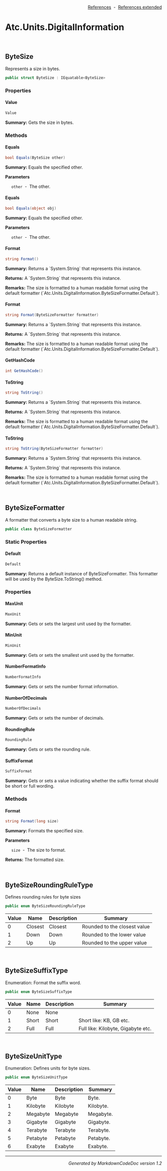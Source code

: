<div style='text-align: right'>

[References](Index.md)&nbsp;&nbsp;-&nbsp;&nbsp;[References extended](IndexExtended.md)
</div>

# Atc.Units.DigitalInformation

<br />


## ByteSize
Represents a size in bytes.


```csharp
public struct ByteSize : IEquatable<ByteSize>
```

### Properties


#### Value

```csharp
Value
```
<p><b>Summary:</b> Gets the size in bytes.</p>

### Methods


#### Equals

```csharp
bool Equals(ByteSize other)
```
<p><b>Summary:</b> Equals the specified other.</p>

<b>Parameters</b>

&nbsp;&nbsp;&nbsp;&nbsp;&nbsp;`other`&nbsp;&nbsp;-&nbsp;&nbsp;The other.<br />
#### Equals

```csharp
bool Equals(object obj)
```
<p><b>Summary:</b> Equals the specified other.</p>

<b>Parameters</b>

&nbsp;&nbsp;&nbsp;&nbsp;&nbsp;`other`&nbsp;&nbsp;-&nbsp;&nbsp;The other.<br />
#### Format

```csharp
string Format()
```
<p><b>Summary:</b> Returns a `System.String` that represents this instance.</p>

<p><b>Returns:</b> A `System.String` that represents this instance.</p>

<p><b>Remarks:</b> The size is formatted to a human readable format using the default formatter (`Atc.Units.DigitalInformation.ByteSizeFormatter.Default`).</p>

#### Format

```csharp
string Format(ByteSizeFormatter formatter)
```
<p><b>Summary:</b> Returns a `System.String` that represents this instance.</p>

<p><b>Returns:</b> A `System.String` that represents this instance.</p>

<p><b>Remarks:</b> The size is formatted to a human readable format using the default formatter (`Atc.Units.DigitalInformation.ByteSizeFormatter.Default`).</p>

#### GetHashCode

```csharp
int GetHashCode()
```
#### ToString

```csharp
string ToString()
```
<p><b>Summary:</b> Returns a `System.String` that represents this instance.</p>

<p><b>Returns:</b> A `System.String` that represents this instance.</p>

<p><b>Remarks:</b> The size is formatted to a human readable format using the default formatter (`Atc.Units.DigitalInformation.ByteSizeFormatter.Default`).</p>

#### ToString

```csharp
string ToString(ByteSizeFormatter formatter)
```
<p><b>Summary:</b> Returns a `System.String` that represents this instance.</p>

<p><b>Returns:</b> A `System.String` that represents this instance.</p>

<p><b>Remarks:</b> The size is formatted to a human readable format using the default formatter (`Atc.Units.DigitalInformation.ByteSizeFormatter.Default`).</p>


<br />


## ByteSizeFormatter
A formatter that converts a byte size to a human readable string.


```csharp
public class ByteSizeFormatter
```

### Static Properties


#### Default

```csharp
Default
```
<p><b>Summary:</b> Returns a default instance of ByteSizeFormatter. This formatter will be used by the ByteSize.ToString() method.</p>

### Properties


#### MaxUnit

```csharp
MaxUnit
```
<p><b>Summary:</b> Gets or sets the largest unit used by the formatter.</p>

#### MinUnit

```csharp
MinUnit
```
<p><b>Summary:</b> Gets or sets the smallest unit used by the formatter.</p>

#### NumberFormatInfo

```csharp
NumberFormatInfo
```
<p><b>Summary:</b> Gets or sets the number format information.</p>

#### NumberOfDecimals

```csharp
NumberOfDecimals
```
<p><b>Summary:</b> Gets or sets the number of decimals.</p>

#### RoundingRule

```csharp
RoundingRule
```
<p><b>Summary:</b> Gets or sets the rounding rule.</p>

#### SuffixFormat

```csharp
SuffixFormat
```
<p><b>Summary:</b> Gets or sets a value indicating whether the suffix format should be short or full wording.</p>

### Methods


#### Format

```csharp
string Format(long size)
```
<p><b>Summary:</b> Formats the specified size.</p>

<b>Parameters</b>

&nbsp;&nbsp;&nbsp;&nbsp;&nbsp;`size`&nbsp;&nbsp;-&nbsp;&nbsp;The size to format.<br />
<p><b>Returns:</b> The formatted size.</p>


<br />


## ByteSizeRoundingRuleType
Defines rounding rules for byte sizes


```csharp
public enum ByteSizeRoundingRuleType
```


| Value | Name | Description | Summary | 
| --- | --- | --- | --- | 
| 0 | Closest | Closest | Rounded to the closest value | 
| 1 | Down | Down | Rounded to the lower value | 
| 2 | Up | Up | Rounded to the upper value | 



<br />


## ByteSizeSuffixType
Enumeration: Format the suffix word.


```csharp
public enum ByteSizeSuffixType
```


| Value | Name | Description | Summary | 
| --- | --- | --- | --- | 
| 0 | None | None |  | 
| 1 | Short | Short | Short like: KB, GB etc. | 
| 2 | Full | Full | Full like: Kilobyte, Gigabyte etc. | 



<br />


## ByteSizeUnitType
Enumeration: Defines units for byte sizes.


```csharp
public enum ByteSizeUnitType
```


| Value | Name | Description | Summary | 
| --- | --- | --- | --- | 
| 0 | Byte | Byte | Byte. | 
| 1 | Kilobyte | Kilobyte | Kilobyte. | 
| 2 | Megabyte | Megabyte | Megabyte. | 
| 3 | Gigabyte | Gigabyte | Gigabyte. | 
| 4 | Terabyte | Terabyte | Terabyte. | 
| 5 | Petabyte | Petabyte | Petabyte. | 
| 6 | Exabyte | Exabyte | Exabyte. | 


<hr /><div style='text-align: right'><i>Generated by MarkdownCodeDoc version 1.2</i></div>
